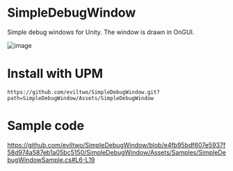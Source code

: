 # SimpleDebugWindow
Simple debug windows for Unity. The window is drawn in OnGUI.

![image](https://github.com/eviltwo/SimpleDebugWindow/assets/7721151/ebee0887-4107-4d05-b67f-c2b3fbb5a112)

# Install with UPM
```
https://github.com/eviltwo/SimpleDebugWindow.git?path=SimpleDebugWindow/Assets/SimpleDebugWindow
```

# Sample code
https://github.com/eviltwo/SimpleDebugWindow/blob/e4fb95bdf607e5937f58d974a587eb1a05bc5150/SimpleDebugWindow/Assets/Samples/SimpleDebugWindowSample.cs#L6-L19
